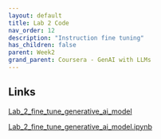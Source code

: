 ```yaml
---
layout: default
title: Lab 2 Code
nav_order: 12
description: "Instruction fine tuning"
has_children: false
parent: Week2
grand_parent: Coursera - GenAI with LLMs 
---
```


## Links

<a href="./Lab_2_fine_tune_generative_ai_model.html">Lab_2_fine_tune_generative_ai_model</a>

<a href="./Lab_2_fine_tune_generative_ai_model.ipynb">Lab_2_fine_tune_generative_ai_model.ipynb</a>